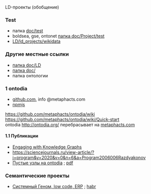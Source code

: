 LD-проекты (обобщение)

### Test
- папка [doc/test](https://github.com/bpmbpm/doc/tree/main/test)
- boldsea, gse, ontonet [папка doc/Project/test](https://github.com/bpmbpm/doc/tree/main/Project/test)
- [LD/ld_projects/wikidata](wikidata)

### Другие местные ссылки
- [папка doc/LD](https://github.com/bpmbpm/doc/tree/main/LD#ld-projects)
- [папка doc/](https://github.com/bpmbpm/doc/tree/main?tab=readme-ov-file#ld-%D0%BF%D1%80%D0%BE%D0%B5%D0%BA%D1%82%D1%8B)
- папка онтологии
### 1 ontodia
- [github.com](https://github.com/metaphacts/ontodia/), info @metaphacts.com
- [npmjs](https://www.npmjs.com/package/ontodia/v/0.6.1-dev.20171013)

https://github.com/metaphacts/ontodia/wiki  
https://github.com/metaphacts/ontodia/wiki/Quick-start  
ontodia http://ontodia.org/ перебраcывает на [metaphacts.com](https://metaphacts.com/solutions/semantic-knowledge-modeling)
 
#### 1.1 Публикации
- [Engaging with Knowledge Graphs](https://virtualtreasury.ie/archive-fever/mining-for-connections-in-the-records-knowledge-graphs)
- https://sciencejournals.ru/view-article/?j=program&y=2020&v=0&n=6&a=Program2006006Razdyakonov
- [Пустые узлы на ontodia](https://sciencejournals.ru/view-article/?j=program&y=2020&v=0&n=6&a=Program2006006Razdyakonov) ; [pdf](https://www.hse.ru/data/2024/06/17/2117979869/%D0%A0%D0%B0%D0%B7%D0%B4%D1%8C%D1%8F%D0%BA%D0%BE%D0%BD%D0%BE%D0%B2_%D1%81%D1%82%D0%B0%D1%82%D1%8C%D1%8F%205.pdf)
  
### Семантические проекты
- [Системный Геном, low code, ERP](https://www.genome-it.ru/) ; [habr](https://habr.com/ru/articles/780954/)
